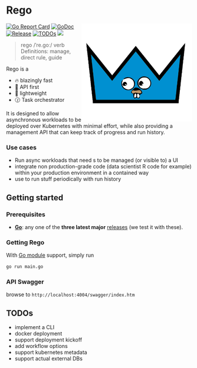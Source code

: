 # Rego

<img align="right" width="300px" src="./rego.png">


[![Go Report Card](https://goreportcard.com/badge/github.com/drorivry/rego)](https://goreportcard.com/report/github.com/drorivry/rego)
[![GoDoc](https://pkg.go.dev/badge/github.com/drorivry/rego?status.svg)](https://pkg.go.dev/github.com/drorivry/rego?tab=doc)
[![Release](https://img.shields.io/github/release/drorivry/rego.svg?style=flat-square)](https://github.com/drorivry/rego/releases)
[![TODOs](https://badgen.net/https/api.tickgit.com/badgen/github.com/drorivry/rego)](https://www.tickgit.com/browse?repo=github.com/drorivry/rego)
[![](https://dcbadge.vercel.app/api/server/8qQcEP8e)](https://discord.gg/8qQcEP8e)

> rego /ˈre.ɡoː/
verb
Definitions:
manage, direct
rule, guide

Rego is a 

- 🔥  blazingly fast
- 🥇 API first
- 🌈 lightweight
- 🕜 Task orchestrator

It is designed to allow asynchronous workloads to be deployed over Kubernetes with minimal effort, while also providing a management API that can keep track of progress and run history.

### Use cases

- Run async workloads that need s to be managed (or visible to) a UI
- integrate non production-grade code (data scientist R code for example) within your production environment in a contained way
- use to run stuff periodically with run history

## Getting started

### Prerequisites

- **[Go](https://go.dev/)**: any one of the **three latest major** [releases](https://go.dev/doc/devel/release) (we test it with these).

### Getting Rego

With [Go module](https://github.com/golang/go/wiki/Modules) support, simply run

```sh
go run main.go

```

### API Swagger
browse to `http://localhost:4004/swagger/index.htm`

## TODOs

- implement a CLI 
- docker deployment
- support deployment kickoff
- add workflow options
- support kubernetes metadata
- support actual external DBs